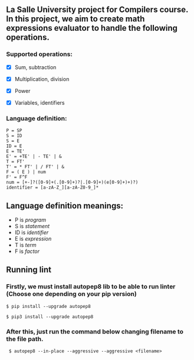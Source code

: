 ## La Salle University project for Compilers course. In this project, we aim to create math expressions evaluator to handle the following operations.


### Supported operations:

- [x] Sum, subtraction
- [x] Multiplication, division
- [x] Power
- [x] Variables, identifiers


### Language definition:
```
P = SP
S = ID
S = E
ID = E
E = TE'
E' = +TE' | - TE' | &
T = FT'
T' = * FT' | / FT' | &
F = ( E ) | num
F' = F^F
num = [+-]?([0-9]+(.[0-9]+)?|.[0-9]+)(e[0-9]+)+)?)
identifier = [a-zA-Z_][a-zA-Z0-9_]*
```
## Language definition meanings:
 - P is *program*
 - S is *statement*
 - ID is *identifier*
 - E is *expression*
 - T is *term*
 - F is *factor*

 ## Running lint
 ### Firstly, we must install autopep8 lib to be able to run linter (Choose one depending on your pip version)
 ```
$ pip install --upgrade autopep8
```
```
$ pip3 install --upgrade autopep8
```
### After this, just run the command below changing filename to the file path.
```
 $ autopep8 --in-place --aggressive --aggressive <filename>
```
